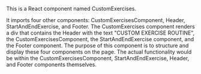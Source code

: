 This is a React component named CustomExercises.

It imports four other components: CustomExercisesComponent, Header, StartAndEndExercise, and Footer.
The CustomExercises component renders a div that contains the Header with the text "CUSTOM EXERCISE ROUTINE", the CustomExercisesComponent, the StartAndEndExercise component, and the Footer component.
The purpose of this component is to structure and display these four components on the page. The actual functionality would be within the CustomExercisesComponent, StartAndEndExercise, Header, and Footer components themselves.
